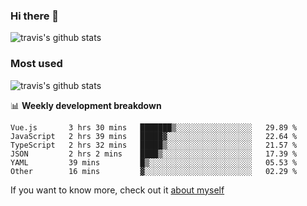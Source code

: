### Hi there 👋

<!--
**HondryTravis/HondryTravis** is a ✨ _special_ ✨ repository because its `README.md` (this file) appears on your GitHub profile.

Here are some ideas to get you started:

- 🔭 I’m currently working on ...
- 🌱 I’m currently learning ...
- 👯 I’m looking to collaborate on ...
- 🤔 I’m looking for help with ...
- 💬 Ask me about ...
- 📫 How to reach me: ...
- 😄 Pronouns: ...
- ⚡ Fun fact: ...
-->

![travis's github stats](https://github-readme-stats.vercel.app/api?username=HondryTravis&hide=stars)
### Most used
![travis's github stats](https://github-readme-stats.anuraghazra1.vercel.app/api/top-langs/?username=HondryTravis&layout=compact&hide_title=true)

📊 **Weekly development breakdown**

<!--START_SECTION:waka-->

```text
Vue.js       3 hrs 30 mins   ███████▒░░░░░░░░░░░░░░░░░   29.89 %
JavaScript   2 hrs 39 mins   █████▓░░░░░░░░░░░░░░░░░░░   22.64 %
TypeScript   2 hrs 32 mins   █████▒░░░░░░░░░░░░░░░░░░░   21.57 %
JSON         2 hrs 2 mins    ████▒░░░░░░░░░░░░░░░░░░░░   17.39 %
YAML         39 mins         █▒░░░░░░░░░░░░░░░░░░░░░░░   05.53 %
Other        16 mins         ▓░░░░░░░░░░░░░░░░░░░░░░░░   02.29 %
```

<!--END_SECTION:waka-->

If you want to know more, check out it [about myself](https://hondrytravis.github.io/)
